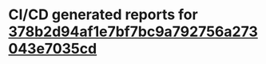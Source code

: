 # CI/CD generated reports for [378b2d94af1e7bf7bc9a792756a273043e7035cd](https://github.com/hydephp/develop/commit/378b2d94af1e7bf7bc9a792756a273043e7035cd)
